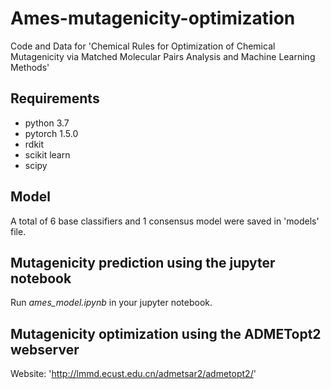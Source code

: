 # Ames-mutagenicity-optimization
Code and Data for 'Chemical Rules for Optimization of Chemical Mutagenicity via Matched Molecular Pairs Analysis and Machine Learning Methods'

## Requirements
- python 3.7
- pytorch 1.5.0
- rdkit
- scikit learn
- scipy 


## Model
A total of 6 base classifiers and 1 consensus model were saved in 'models' file.

## Mutagenicity prediction using the jupyter notebook
Run *ames_model.ipynb* in your jupyter notebook.

## Mutagenicity optimization using the ADMETopt2 webserver
Website: 'http://lmmd.ecust.edu.cn/admetsar2/admetopt2/'

